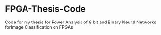 # FPGA-Thesis-Code
Code for my thesis for Power Analysis of 8 bit and Binary Neural Networks forImage Classification on FPGAs

